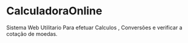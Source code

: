 # CalculadoraOnline
Sistema Web Utilitario Para efetuar Calculos , Conversões e verificar a cotação de moedas. 

